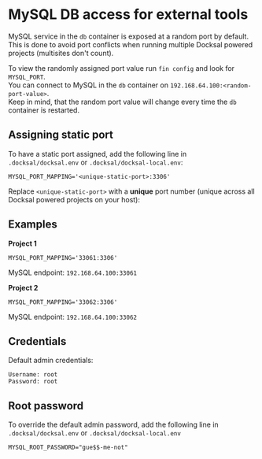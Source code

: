 # MySQL DB access for external tools

MySQL service in the `db` container is exposed at a random port by default.
This is done to avoid port conflicts when running multiple Docksal powered projects (multisites don't count).

To view the randomly assigned port value run `fin config` and look for `MYSQL_PORT`.  
You can connect to MySQL in the `db` container on `192.168.64.100:<random-port-value>`.  
Keep in mind, that the random port value will change every time the `db` container is restarted.

## Assigning static port

To have a static port assigned, add the following line in `.docksal/docksal.env` or `.docksal/docksal-local.env`:

```
MYSQL_PORT_MAPPING='<unique-static-port>:3306'
```

Replace `<unique-static-port>` with a **unique** port number (unique across all Docksal powered projects on your host):

## Examples

**Project 1**

```
MYSQL_PORT_MAPPING='33061:3306'
```

MySQL endpoint: `192.168.64.100:33061`

**Project 2**

```
MYSQL_PORT_MAPPING='33062:3306'
```

MySQL endpoint: `192.168.64.100:33062`

## Credentials

Default admin credentials:

```
Username: root
Password: root
```

## Root password

To override the default admin password, add the following line in `.docksal/docksal.env` or `.docksal/docksal-local.env`

```
MYSQL_ROOT_PASSWORD="gue$$-me-not"
```
